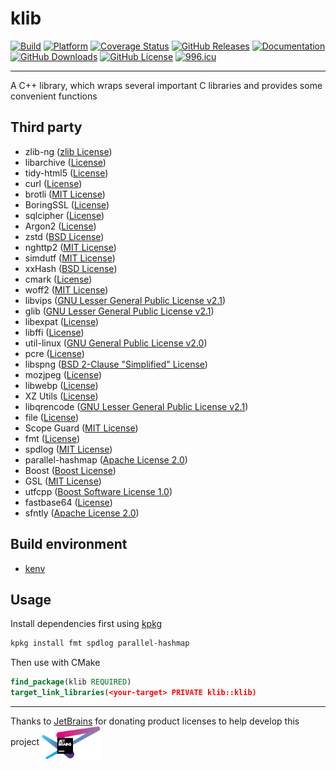 # klib

[![Build](https://github.com/KaiserLancelot/klib/actions/workflows/build.yml/badge.svg)](https://github.com/KaiserLancelot/klib/actions/workflows/build.yml)
[![Platform](https://img.shields.io/badge/Platform-Debian%2011-brightgreen)](https://www.debian.org/)
[![Coverage Status](https://codecov.io/gh/KaiserLancelot/klib/branch/main/graph/badge.svg?token=Adu3iF5b6t)](https://codecov.io/gh/KaiserLancelot/klib)
[![GitHub Releases](https://img.shields.io/github/release/KaiserLancelot/klib)](https://github.com/KaiserLancelot/klib/releases/latest)
[![Documentation](https://img.shields.io/badge/docs-doxygen-blue)](https://kaiserlancelot.github.io/klib)
[![GitHub Downloads](https://img.shields.io/github/downloads/KaiserLancelot/klib/total)](https://github.com/KaiserLancelot/klib/releases)
[![GitHub License](https://img.shields.io/github/license/KaiserLancelot/klib)](https://github.com/KaiserLancelot/klib/blob/main/LICENSE)
[![996.icu](https://img.shields.io/badge/link-996.icu-red.svg)](https://996.icu)

---

A C++ library, which wraps several important C libraries and provides some convenient functions

## Third party

- zlib-ng ([zlib License](https://github.com/zlib-ng/zlib-ng/blob/develop/LICENSE.md))
- libarchive ([License](https://github.com/libarchive/libarchive/blob/master/COPYING))
- tidy-html5 ([License](https://github.com/htacg/tidy-html5/blob/next/README/LICENSE.md))
- curl ([License](https://github.com/curl/curl/blob/master/COPYING))
- brotli ([MIT License](https://github.com/google/brotli/blob/master/LICENSE))
- BoringSSL ([License](https://boringssl.googlesource.com/boringssl/+/refs/heads/master-with-bazel/LICENSE))
- sqlcipher ([License](https://github.com/sqlcipher/sqlcipher/blob/master/LICENSE))
- Argon2 ([License](https://github.com/P-H-C/phc-winner-argon2/blob/master/LICENSE))
- zstd ([BSD License](https://github.com/facebook/zstd/blob/dev/LICENSE))
- nghttp2 ([MIT License](https://github.com/nghttp2/nghttp2/blob/master/COPYING))
- simdutf ([MIT License](https://github.com/simdutf/simdutf/blob/master/LICENSE-MIT))
- xxHash ([BSD License](https://github.com/Cyan4973/xxHash/blob/dev/LICENSE))
- cmark ([License](https://github.com/commonmark/cmark/blob/master/COPYING))
- woff2 ([MIT License](https://github.com/google/woff2/blob/master/LICENSE))
- libvips ([GNU Lesser General Public License v2.1](https://github.com/libvips/libvips/blob/master/COPYING))
- glib ([GNU Lesser General Public License v2.1](https://gitlab.gnome.org/GNOME/glib/-/blob/main/COPYING))
- libexpat ([License](https://github.com/libexpat/libexpat/blob/master/expat/COPYING))
- libffi ([License](https://github.com/libffi/libffi/blob/master/LICENSE))
- util-linux ([GNU General Public License v2.0](https://github.com/util-linux/util-linux/blob/master/COPYING))
- pcre ([License](https://github.com/luvit/pcre/blob/master/LICENCE))
- libspng ([BSD 2-Clause "Simplified" License](https://github.com/randy408/libspng/blob/master/LICENSE))
- mozjpeg ([License](https://github.com/mozilla/mozjpeg/blob/master/LICENSE.md))
- libwebp ([License](https://chromium.googlesource.com/webm/libwebp/+/refs/heads/main/COPYING))
- XZ Utils ([License](https://git.tukaani.org/?p=xz.git;a=blob;f=COPYING;h=20e60d5b2427334e1fec6701e7c5ad0da0bc8a5d;hb=HEAD))
- libqrencode ([GNU Lesser General Public License v2.1](https://github.com/fukuchi/libqrencode/blob/master/COPYING))
- file ([License](https://github.com/file/file/blob/master/COPYING))
- Scope Guard ([MIT License](https://github.com/Neargye/scope_guard/blob/master/LICENSE))
- fmt ([License](https://github.com/fmtlib/fmt/blob/master/LICENSE.rst))
- spdlog ([MIT License](https://github.com/gabime/spdlog/blob/v1.x/LICENSE))
- parallel-hashmap ([Apache License 2.0](https://github.com/greg7mdp/parallel-hashmap/blob/master/LICENSE))
- Boost ([Boost License](https://www.boost.org/users/license.html))
- GSL ([MIT License](https://github.com/Microsoft/GSL/blob/master/LICENSE))
- utfcpp ([Boost Software License 1.0](https://github.com/nemtrif/utfcpp/blob/master/LICENSE))
- fastbase64 ([License](https://github.com/lemire/fastbase64/blob/master/LICENSE))
- sfntly ([Apache License 2.0](https://github.com/rillig/sfntly/blob/master/cpp/COPYING.txt))

## Build environment

- [kenv](https://github.com/KaiserLancelot/kenv)

## Usage

Install dependencies first using [kpkg](https://github.com/KaiserLancelot/kpkg)

```bash
kpkg install fmt spdlog parallel-hashmap
```

Then use with CMake

```cmake
find_package(klib REQUIRED)
target_link_libraries(<your-target> PRIVATE klib::klib)
```

---

Thanks to [JetBrains](https://www.jetbrains.com/) for donating product licenses to help develop this project <a href="https://www.jetbrains.com/"><img src="logo/jetbrains.svg" width="94" align="center" /></a>
